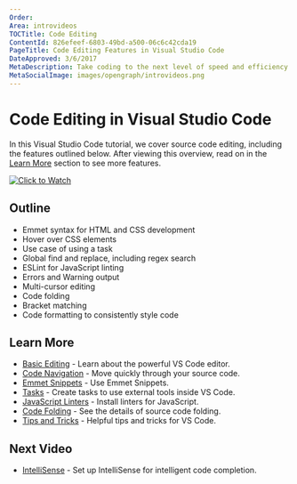 ```yaml
---
Order:
Area: introvideos
TOCTitle: Code Editing
ContentId: 826efeef-6803-49bd-a500-06c6c42cda19
PageTitle: Code Editing Features in Visual Studio Code
DateApproved: 3/6/2017
MetaDescription: Take coding to the next level of speed and efficiency with these code editing features.
MetaSocialImage: images/opengraph/introvideos.png
---
```

# Code Editing in Visual Studio Code

In this Visual Studio Code tutorial, we cover source code editing, including the features outlined below. After viewing this overview, read on in the [Learn More](/docs/introvideos/codeediting.md#learn-more) section to see more features.

[![Click to Watch](http://img.youtube.com/vi/rsatrlBEFFA/0.jpg)](https://www.youtube.com/embed/rsatrlBEFFA?rel=0&amp;disablekb=0&amp;modestbranding=1&amp;showinfo=0)

## Outline

* Emmet syntax for HTML and CSS development
* Hover over CSS elements
* Use case of using a task
* Global find and replace, including regex search
* ESLint for JavaScript linting
* Errors and Warning output
* Multi-cursor editing
* Code folding
* Bracket matching
* Code formatting to consistently style code

## Learn More

* [Basic Editing](/docs/editor/codebasics.md) - Learn about the powerful VS Code editor.
* [Code Navigation](/docs/editor/editingevolved.md) - Move quickly through your source code.
* [Emmet Snippets](/docs/languages/html.md#emmet-snippets) - Use Emmet Snippets.
* [Tasks](/docs/editor/tasks.md) - Create tasks to use external tools inside VS Code.
* [JavaScript Linters](/docs/languages/javascript.md#javascript-linters) - Install linters for JavaScript.
* [Code Folding](/docs/editor/codebasics.md#folding) - See the details of source code folding.
* [Tips and Tricks](/docs/getstarted/tips-and-tricks.md) - Helpful tips and tricks for VS Code.

## Next Video

* [IntelliSense](/docs/introvideos/intellisense.md) - Set up IntelliSense for intelligent code completion.

